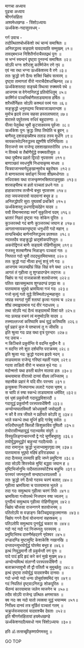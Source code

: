 मागचा अध्याय  
पुढचा अध्याय  
श्रीगर्गसंहिता  
अश्वमेधखण्डः - त्रिंशोऽध्यायः  
ऊर्ध्वकेश-नदासुरवधम् -  
  
गर्ग उवाच -  
तदोत्थितश्चोर्ध्वकेशो रथं चान्यं समाश्रितः ॥  
अनिरुद्धस्य सङ्ग्रामे यावदायाति सम्मुखम् ॥१॥  
तावद्बभञ्ज निशितैर्नाराचैस्तद्रथं पुनः ॥  
स भग्नं स्यन्दनं दृष्ट्वा पुनरन्यं समाश्रितः ॥२॥  
सोऽपि भग्नः शरैराशु कार्ष्णिजेन रणे नृप ॥  
एवं नव रथा भग्ना ऊर्ध्वकेशस्य वै रणे ॥३॥  
ततः क्रुद्धो रणे दैत्यः शक्तिं चिक्षेप सत्वरम् ॥  
दृष्ट्वा तामागतां वीरो नाराचैर्दशधाच्छिनत् ॥४॥  
ऊर्ध्वकेशस्तदा सङ्ख्ये स्थित्वा रुक्ममये रथे ॥  
आजगाम स वेगेनानिरुद्धं प्रतियोधितुम् ॥५॥  
कार्ष्णिजं पञ्चभिर्बाणैस्ताडयामास हर्षितः ॥  
शरैस्तैर्निहतः सोऽपि कश्मलं परमं गतः ॥६॥  
सङ्क्रुद्धो धनुरुद्यम्य चित्रवाजाञ्छरान्दश ॥  
मुमोच हृदये तस्य सहसा हस्तलाघवात् ॥७॥  
शरास्ते पपुरेतस्य रुधिरं बहुदारुणाः ॥  
पीत्वा पेतुर्यथा भूमौ कूटसाक्ष्यस्य पूर्वजाः ॥८॥  
ऊर्ध्वकेशः पुनः क्रुद्धः तिष्ठ तिष्ठेति च ब्रुवन् ॥  
बाणैस्तु दशसङ्ख्यैश्च तताड तस्य मूर्धनि ॥९॥  
सायकास्तेऽनिरुद्धस्य ह्युष्णीषे परिनिष्ठिताः ॥  
विराजन्ते स्म राजेन्द्र दशशाखास्तरोरिव ॥१०॥  
न विव्यथे स तैर्बाणैर्युद्धे रुक्मवतीसुतः ॥  
यथा पुष्पैश्च प्रहतो द्विरदो नृपसत्तम ॥११॥  
बाणाञ्छतं स्वधनुषि निधायाकृष्य माधवः ॥  
चित्रवाजान्स्वर्णपुङ्खान्मुमोच बहुरोषतः ॥१२॥  
ते बाणास्तस्य सर्वाङ्गं भित्त्वा शीघ्रमधोगतः ॥  
रुधिराक्ता यथा राजन्कृष्णभक्तिपराङ्मुखाः ॥१३॥  
शरसङ्घैश्च स हतो पञ्चतां प्रधने गतः ॥  
हाहाकारश्च तत्सैन्ये बभूव नृपसत्तम ॥१४॥  
तदा जयजयारावो यादवानां बभूव ह ॥  
अनिरुद्धोपरि सुराः पुष्पवर्षां प्रचक्रिरे ॥१५॥  
ऊर्ध्वकेशस्तु प्रधनाद्दिव्यदेहेन यादव ॥  
ययौ विमानमारुह्य स्वर्गं सुकृतिनां पदम् ॥१६॥  
भ्रातारं निहतं दृष्ट्वा नदः शोकेन पूरितः ॥  
कुञ्जरस्थो गदं बाणैः कुञ्जरस्थं जघान ह ॥१७॥  
आगतान्सायकान्दृष्ट्वा धनुर्धारी गदो महान् ॥  
तान्प्रचिच्छेद बाणेनानिरुद्धस्य प्रपश्यतः ॥१८॥  
नदस्तदैव सङ्क्रुद्धो भ्रातृशोकपरिप्लुतः ॥  
अकरोद्विगजं बाणैः सङ्ग्रामे रोहिणीसुतम् ॥१९॥  
गजस्तु शतबाणैश्च भिन्नाङ्गः पञ्चतां गतः ॥  
निपपात गदो भूमौ तदद्‌भुतमिवाभवत् ॥२०॥  
ततः क्रुद्धो गदां नीत्वा हन्तुं शत्रुं रणे गदः ॥  
आजगाम ज्वलच्छीघ्रं सिंहः सिहं वने यथा ॥२१॥  
आगतं तं गृहीत्वा तु शुण्डादण्डेन तद्‌गजः ॥  
चिक्षेप स गदं राजन्नाकाशे शतयोजनम् ॥२२॥  
पतितः खात्समुत्थाय शुण्डदण्डं प्रगृह्य सः ॥  
पातयामास भूपृष्ठे भ्रामयित्वा गजं गदः ॥२३॥  
गजो मृत्युं गतो युद्धे विस्मितोऽभून्महासुरः ॥  
जग्राह स्वगदां गुर्वीं श्लाघां कृत्वा गदस्य च ॥२४॥  
शीघ्रं तमाह्वयामास गदं वीरं गदाधरम् ॥  
तथा सोऽपि नदं दैत्यं सङ्ग्रामार्थे विशां पते ॥२५॥  
नदः प्रत्याह वचनं त्वं मनुष्योऽसि यादव ॥  
तस्माल्लज्जां करिष्यामि कथं युद्धं करिष्यसि ॥२६॥  
पूर्वं प्रहारं कुरु मे पश्चात्त्वं तु न जीवसि ॥  
इति श्रुत्वा गदः प्राह यथा वृत्रं पुरन्दरः ॥२७॥  
गद उवाच -  
न किञ्चित्ते प्रकुर्वन्ति ये वदन्ति मुखैन वै ॥  
न वदन्ति रणे शूरा दर्शयन्ति पराक्रमम् ॥२८॥  
इति श्रुत्वा नदः क्रुद्धो गदस्य हृदये नदन् ॥  
ताडयामास राजेन्द्र गरिष्ठां महतीं गदाम् ॥२९॥  
गदया ताडितो वीरो न चचाल मृधे गदः ॥  
मदोन्मत्तो यथा हस्ती बालेन मालया हतः ॥३०॥  
कथयामास वीराग्र्यो दानवं वीक्ष्य लज्जितम् ॥  
सहस्वैकं प्रहारं मे यदि वीरः परन्तप ॥३१॥  
इत्युक्त्वा निजघानाथ ललाटे गदया भृशम् ॥  
स चापि तं रुषा स्कन्धे ताडयामास धर्मवित् ॥३२॥  
एवं भृशं प्रकुर्वन्तौ गदायुद्धविशारदौ ॥  
गदायुद्धं प्रकुर्वाणौ परस्परवधैषिणौ ॥३३॥  
अन्योन्यघातविमतौ क्रोधयुक्तौ जयोद्यतौ ॥  
न कौ वै तत्र जीयते न प्रहीयते कोऽपि तु ॥३४॥  
भाले स्कन्धे तथा मूर्ध्नि हृदि गात्रेषु सर्वतः ॥  
रुधिरौघप्लुतौ क्लिन्नौ किंशुकाविव पुष्पितौ ॥३५॥  
तयोरासीन्महायुद्धं गदाभ्यामेव संयुगे ॥  
विस्फुलिङ्गान्क्षरन्त्यौ द्वे गदे चूर्णीबभूवतुः ॥३६॥  
तयोर्युद्धमभूद्धोरं बाहुभ्यां गददैत्ययोः ॥  
तदा रामानुजः क्रुद्धो भुजाभ्यामुपगृह्य तम् ॥३७॥  
पातयामास भूपृष्ठे महिषं हरिराड्यथा ॥  
तदा दैत्यस्तु तस्यापि हृदि जघ्ने प्रमुष्टिना ॥३८॥  
तदा सोऽपि शिरस्येकं मुष्टिं बद्ध्वा जघान ह ॥  
मुष्टिभिर्जानुभिः पादैस्तालस्फोटैश्च बाहुभिः ॥३९॥  
परस्परं जघ्नतुस्तौ सन्दष्टाधरपल्लवौ ॥  
ततः क्रुद्धो रणे दैत्यो गदस्य चरणं बलात् ॥४०॥  
गृहीत्वा भ्रामयित्वा च पातयामास भूतले ॥  
तदा गदः समुत्थाय गृहीत्वा चरणं रिपोः ॥४१॥  
भ्रामयित्वा गजोपस्थे निजघान रुषा ज्वलन् ॥  
पुनर्दैत्यं समुत्थाय गृहीत्वा रोहिणीसुतम् ॥४२॥  
चिक्षेप चौजसा राजन्गगने शतयोजनम् ॥  
पतितोऽपि स वज्राङ्गः किञ्चिद्व्याकुलमानसः ॥४३॥  
चिक्षेप गगने दैत्यं योजनानां सहस्रकम् ॥  
पतिऽतोपि समुत्थाय पुनर्युद्धं चकार सः ॥४४॥  
गदो नदं नदो गदं निजघ्नतुः परस्परम् ॥  
प्रमुष्टिभिश्च दारुणैर्महद्‌रणे नृपेश्वर ॥४५॥  
दण्डादण्डि मुष्टामुष्टि केशाकेशि नखानखि ॥  
दन्तादन्त्युभयोर्युद्धं घोरमेव बभूव ह ॥४६॥  
इत्थं नियुद्धमानौ तौ प्रकुर्वन्तौ रणं पुनः ॥  
पादे पादं हृदि हृदं करे करं मुखे मुखम् ४७॥  
अन्योन्यमित्थं संलग्नौ परस्परवधैषिणौ ॥  
बलाक्रान्तावुभौ तौ द्वौ पतितौ च मुमूर्च्छतुः ॥४८॥  
इत्थं दृष्ट्वा तयोर्युद्धं यादवाश्चैव दानवाः ॥  
गदो धन्यो नदो धन्यः प्रोचुर्वाक्यमिदं नृप ॥४९॥  
गदं निपतितं दृष्ट्वाऽनिरुद्धः शोकपूरितः ॥  
चैतन्यं कारयामास जलेन व्यजनेन च ॥५०॥  
तदैव सोऽपि राजेन्द्र उत्थितः क्षणमात्रतः ॥  
क्व नदः क्व नदो यातो त्यक्त्वा युद्धं भयान्मम ॥५१॥  
निरीक्ष्य दानवं तत्र मूर्छितं पञ्चतां गतम् ॥  
चक्रुर्जयजयारावं यादवाश्चैव देवताः ॥५२॥  
इति श्रीगर्गसंहितायां हयमेधखण्डे  
ऊर्ध्वकेशनददैत्यवधो नाम त्रिंशोऽध्यायः ॥३०॥  
  
हरिः ॐ तत्सच्छ्रीकृष्णार्पणमस्तु ॥  
  
GO TOP
